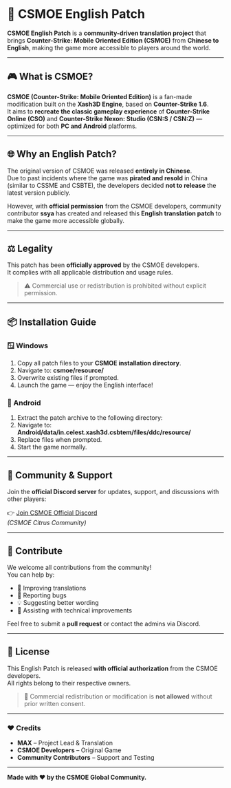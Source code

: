 # 🧩 CSMOE English Patch

**CSMOE English Patch** is a **community-driven translation project** that brings **Counter-Strike: Mobile Oriented Edition (CSMOE)** from **Chinese to English**, making the game more accessible to players around the world.  

---

## 🎮 What is CSMOE?

**CSMOE (Counter-Strike: Mobile Oriented Edition)** is a fan-made modification built on the **Xash3D Engine**, based on **Counter-Strike 1.6**.  
It aims to **recreate the classic gameplay experience** of **Counter-Strike Online (CSO)** and **Counter-Strike Nexon: Studio (CSN:S / CSN:Z)** — optimized for both **PC and Android** platforms.

---

## 🌐 Why an English Patch?

The original version of CSMOE was released **entirely in Chinese**.  
Due to past incidents where the game was **pirated and resold** in China (similar to CSSME and CSBTE), the developers decided **not to release** the latest version publicly.  

However, with **official permission** from the CSMOE developers, community contributor **ssya** has created and released this **English translation patch** to make the game more accessible globally.

---

## ⚖️ Legality

This patch has been **officially approved** by the CSMOE developers.  
It complies with all applicable distribution and usage rules.  

> ⚠️ Commercial use or redistribution is prohibited without explicit permission.

---

## 📦 Installation Guide

### 🪟 Windows
1. Copy all patch files to your **CSMOE installation directory**.  
2. Navigate to: **csmoe/resource/**
3. Overwrite existing files if prompted.  
4. Launch the game — enjoy the English interface!

### 🤖 Android
1. Extract the patch archive to the following directory:
2.  Navigate to: **Android/data/in.celest.xash3d.csbtem/files/ddc/resource/**
3. Replace files when prompted.  
4. Start the game normally.

---

## 💬 Community & Support

Join the **official Discord server** for updates, support, and discussions with other players:  

👉 [Join CSMOE Official Discord](https://discord.gg/YMH8gfdUJu)  
*(CSMOE Citrus Community)*

---

## 🧠 Contribute

We welcome all contributions from the community!  
You can help by:
- 📝 Improving translations  
- 🐞 Reporting bugs  
- 💡 Suggesting better wording  
- 🧰 Assisting with technical improvements  

Feel free to submit a **pull request** or contact the admins via Discord.

---

## 📜 License

This English Patch is released **with official authorization** from the CSMOE developers.  
All rights belong to their respective owners.  

> 🚫 Commercial redistribution or modification is **not allowed** without prior written consent.

---

### ❤️ Credits
- **MAX** – Project Lead & Translation  
- **CSMOE Developers** – Original Game  
- **Community Contributors** – Support and Testing  

---

**Made with ❤️ by the CSMOE Global Community.**

